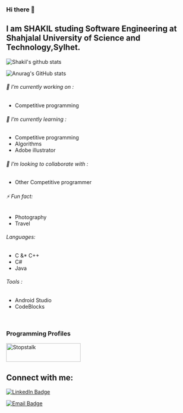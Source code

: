 ### Hi there 👋
## I am SHAKIL studing Software Engineering at Shahjalal University of Science and Technology,Sylhet.


![Shakil's github stats](https://github-readme-stats.vercel.app/api?username=shakilsustswe&show_icons=true&theme=tokyonight)


![Anurag's GitHub stats](https://github-readme-stats.vercel.app/api?username=anuraghazra&show_icons=true&theme=radical)
<br/>

###### 🔭 I’m currently working on :                               
  - Competitive programming
  
###### 🌱 I’m currently learning :                                                                     
  - Competitive programming
  - Algorithms 
  - Adobe illustrator
  
###### 👯 I’m looking to collaborate with :
  - Other Competitive programmer 
###### ⚡ Fun fact: 
  - Photography
  - Travel
  
###### Languages:
  - C &* C++
  - C# 
  - Java
###### Tools :
  - Android Studio 
  - CodeBlocks 
 <br/>
 
 
 ### Programming Profiles

<a href="https://www.stopstalk.com/user/profile/shakilsustswe" target="_blank"><img alt="Stopstalk" src="https://user-images.githubusercontent.com/61650337/136102935-f1590e74-9c66-4505-805b-fcb162691127.png" width="200" height="50"></a>

## Connect with me:
[![LinkedIn Badge](https://img.shields.io/badge/LinkedIn-Profile-informational?style=flat&logo=linkedin&logoColor=white&color=0D76A8)](https://www.linkedin.com/in/ashikul-hasan-shakil-06015b197/)

[![Email Badge](https://img.shields.io/badge/Email-ashiqul72@student.sust.edu-informational?style=flat&logo=&logoColor=white&color=0D76A8)]()
 
<!--
**shakilsustswe/shakilsustswe** is a ✨ _special_ ✨ repository because its `README.md` (this file) appears on your GitHub profile.

Here are some ideas to get you started:

- 🔭 I’m currently working on ...
- 🌱 I’m currently learning ...
- 👯 I’m looking to collaborate on ...
- 🤔 I’m looking for help with ...
- 💬 Ask me about ...
- 📫 How to reach me: ...
- 😄 Pronouns: ...
- ⚡ Fun fact: ...
-->
